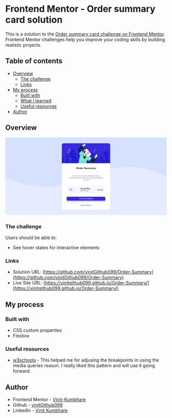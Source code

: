 # Frontend Mentor - Order summary card solution

This is a solution to the [Order summary card challenge on Frontend Mentor](https://www.frontendmentor.io/challenges/order-summary-component-QlPmajDUj). Frontend Mentor challenges help you improve your coding skills by building realistic projects. 

## Table of contents

- [Overview](#overview)
  - [The challenge](#the-challenge)
  - [Links](#links)
- [My process](#my-process)
  - [Built with](#built-with)
  - [What I learned](#what-i-learned)
  - [Useful resources](#useful-resources)
- [Author](#author)


## Overview

![](./images/OrderSummary.png "Order Summary Page")

### The challenge

Users should be able to:

- See hover states for interactive elements

### Links

- Solution URL: [https://github.com/vinitGithub099/Order-Summary](https://github.com/vinitGithub099/Order-Summary)
- Live Site URL: [https://vinitgithub099.github.io/Order-Summary/](https://vinitgithub099.github.io/Order-Summary/)

## My process

### Built with

- CSS custom properties
- Flexbox


### Useful resources

- [w3schools](https://www.w3schools.com) - This helped me for adjusing the breakpoints in using the media queries reason. I really liked this pattern and will use it going forward.


## Author

- Frontend Mentor - [Vinit-Kumbhare](https://www.frontendmentor.io/profile/Vinit-Kumbhare)
- Github - [vinitGithub099](https://github.com/vinitGithub099)
- LinkedIn - [Vinit Kumbhare](www.linkedin.com/in/vinit-kumbhare-5528a221a)


